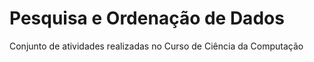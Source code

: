 # Pesquisa e Ordenação de Dados
Conjunto de atividades realizadas no Curso de Ciência da Computação

